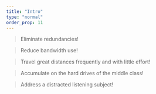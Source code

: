 ```yaml
---
title: "Intro"
type: "normal"
order_prop: 11
---
```


> Eliminate redundancies! 

> Reduce bandwidth use! 

> Travel great distances frequently and with little effort!

> Accumulate on the hard drives of the middle class!

> Address a distracted listening subject! 
